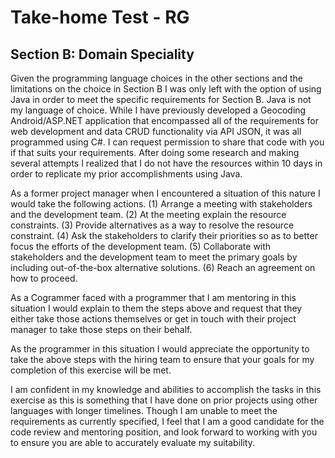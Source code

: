 # Take-home Test - RG

## Section B: Domain Speciality

Given the programming language choices in the other sections and the limitations on the choice in Section B I was only left with the option of using Java in order to meet the specific requirements for Section B. Java is not my language of choice.  While I have previously developed a Geocoding Android/ASP.NET application that encompassed all of the requirements for web development and data CRUD functionality via API JSON, it was all programmed using C#. I can request permission to share that code with you if that suits your requirements. After doing some research and making several attempts I realized that I do not have the resources within 10 days in order to replicate my prior accomplishments using Java. 

As a former project manager when I encountered a situation of this nature I would take the following actions. (1) Arrange a meeting with stakeholders and the development team. (2) At the meeting explain the resource constraints. (3) Provide alternatives as a way to resolve the resource constraint. (4) Ask the stakeholders to clarify their priorities so as to better focus the efforts of the development team. (5) Collaborate with stakeholders and the development team to meet the primary goals by including out-of-the-box alternative solutions. (6) Reach an agreement on how to proceed.

As a Cogrammer faced with a programmer that I am mentoring in this situation I would explain to them the steps above and request that they either take those actions themselves or get in touch with their project manager to take those steps on their behalf. 

As the programmer in this situation I would appreciate the opportunity to take the above steps with the hiring team to ensure that your goals for my completion of this exercise will be met. 

I am confident in my knowledge and abilities to accomplish the tasks in this exercise as this is something that I have done on prior projects using other languages with longer timelines. Though I am unable to meet the requirements as currently specified, I feel that I am a good candidate for the code review and mentoring position, and look forward to working with you to ensure you are able to accurately evaluate my suitability. 

